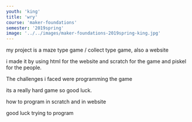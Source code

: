 ```yaml
---
youth: 'king'
title: 'wry'
course: 'maker-foundations'
semester: '2019spring'
image: '../../images/maker-foundations-2019spring-king.jpg'
---
```


my project is a maze type game / collect type game, also a website

i made it by using html for the website and scratch for the game and piskel for the people.

The challenges i faced were programming the game 

its a really hard game so good luck.

how to program in scratch and in website

good luck trying to program
